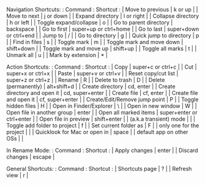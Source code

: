  Navigation Shortcuts:
:            Command            :          Shortcut         :
| Move to previous              | k or up                   |
| Move to next                  | j or down                 |
| Expand directory              | l or right                |
| Collapse directory            | h or left                 |
| Toggle expand/collapse        | o                         |
| Go to parent directory        | backspace                 |
| Go to first                   | super+up or ctrl+home     |
| Go to last                    | super+down or ctrl+end    |
| Jump to                       | /                         |
| Go to directory               | g                         |
| Quick jump to directory       | p                         |
| Find in files                 | s                         |
| Toggle mark                   | m                         |
| Toggle mark and move down     | shift+down                |
| Toggle mark and move up       | shift+up                  |
| Toggle all marks              | t                         |
| Unmark all                    | u                         |
| Mark by extension             | *                         |

 Action Shortcuts:
:            Command            :          Shortcut         :
| Copy                          | super+c or ctrl+c         |
| Cut                           | super+x or ctrl+x         |
| Paste                         | super+v or ctrl+v         |
| Reset copy/cut list           | super+z or ctrl+z         |
| Rename                        | R                         |
| Delete to trash               | D                         |
| Delete (permanently)          | alt+shift+d               |
| Create directory              | cd, enter                 |
| Create directory and open it  | cd, super+enter           |
| Create file                   | cf, enter                 |
| Create file and open it       | cf, super+enter           |
| Create/Edit/Remove jump point | P                         |
| Toggle hidden files           | H                         |
| Open in Finder/Explorer       | \                         |
| Open in new window            | W                         |
| Open file in another group    | enter                     |
| Open all marked items         | super+enter or ctrl+enter |
| Open file in preview          | shift+enter               |
| (a.k.a transient) mode        |                           |
| Toggle add folder to project  | f                         |
| Set current folder as         | F                         |
| only one for the project      |                           |
| Quicklook for Mac or open in  | space                     |
| default app on other OSs      |                           |

 In Rename Mode:
:            Command            :          Shortcut         :
| Apply changes                 | enter                     |
| Discard changes               | escape                    |

 General Shortcuts:
:            Command            :          Shortcut         :
| Shortcuts page                | ?                         |
| Refresh view                  | r                         |
